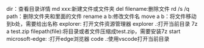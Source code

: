 dir：查看目录详情
md xxx:新建文件或文件夹
del filename:删除文件
rd /s /q path：删除文件夹和里面的文件
rename a b:修改文件名
move a b：将文件移动到b处，需要给出名称
explorer: 打开文件资源管理器
explorer .:打开当前目录 
7z a test.zip filepath(file):将目录或者文件压缩成test.zip，需要安装7z
start microsoft-edge: :打开edge浏览器
code .:使用vscode打开当前目录